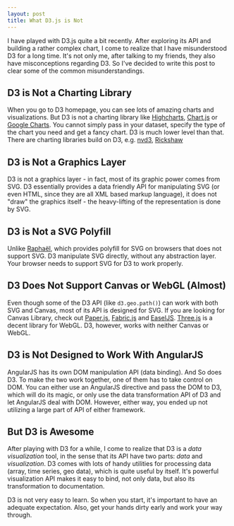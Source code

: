 ```yaml
---
layout: post
title: What D3.js is Not
---
```


I have played with D3.js quite a bit recently. After exploring its API and building a rather complex chart, I come to realize that I have misunderstood D3 for a long time. It's not only me, after talking to my friends, they also have misconceptions regarding D3. So I've decided to write this post to clear some of the common misunderstandings.

## D3 is Not a Charting Library

When you go to D3 homepage, you can see lots of amazing charts and visualizations. But D3 is not a charting library like [Highcharts](http://www.highcharts.com/), [Chart.js](http://www.chartjs.org/) or [Google Charts](https://developers.google.com/chart/). You cannot simply pass in your dataset, specify the type of the chart you need and get a fancy chart. D3 is much lower level than that. There are charting libraries build on D3, e.g. [nvd3](http://nvd3.org/), [Rickshaw](http://code.shutterstock.com/rickshaw/)

## D3 is Not a Graphics Layer

D3 is not a graphics layer - in fact, most of its graphic power comes from SVG. D3 essentially provides a data friendly API for manipulating SVG (or even HTML, since they are all XML based markup language), it does not "draw" the graphics itself - the heavy-lifting of the representation is done by SVG.

## D3 is Not a SVG Polyfill

Unlike [Raphaël](http://raphaeljs.com/), which provides polyfill for SVG on browsers that does not support SVG. D3 manipulate SVG directly, without any abstraction layer. Your browser needs to support SVG for D3 to work properly.

## D3 Does Not Support Canvas or WebGL (Almost)

Even though some of the D3 API (like `d3.geo.path()`) can work with both SVG and Canvas, most of its API is designed for SVG. If you are looking for Canvas Library, check out [Paper.js](http://paperjs.org/), [Fabric.js](http://fabricjs.com/) and [EaselJS](http://www.createjs.com/#!/EaselJS). [Three.js](http://threejs.org/docs/) is a decent library for WebGL. D3, however, works with neither Canvas or WebGL.

## D3 is Not Designed to Work With AngularJS

AngularJS has its own DOM manipulation API (data binding). And So does D3. To make the two work together, one of them has to take control on DOM. You can either use an AngularJS directive and pass the DOM to D3, which will do its magic, or only use the data transformation API of D3 and let AngularJS deal with DOM. However, either way, you ended up not utilizing a large part of API of either framework.

## But D3 is Awesome

After playing with D3 for a while, I come to realize that D3 is a *data visualization* tool, in the sense that its API have two parts: *data* and *visualization*. D3 comes with lots of handy utilities for processing data (array, time series, geo data), which is quite useful by itself. It's powerful visualization API makes it easy to bind, not only data, but also its transformation to documentation.

D3 is not very easy to learn. So when you start, it's important to have an adequate expectation. Also, get your hands dirty early and work your way through.